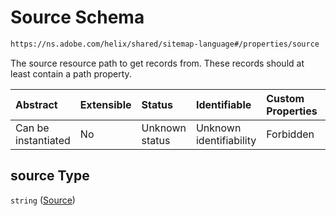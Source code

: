 # Source Schema

```txt
https://ns.adobe.com/helix/shared/sitemap-language#/properties/source
```

The source resource path to get records from. These records should at least contain a path property.

| Abstract            | Extensible | Status         | Identifiable            | Custom Properties | Additional Properties | Access Restrictions | Defined In                                                                           |
| :------------------ | :--------- | :------------- | :---------------------- | :---------------- | :-------------------- | :------------------ | :----------------------------------------------------------------------------------- |
| Can be instantiated | No         | Unknown status | Unknown identifiability | Forbidden         | Allowed               | none                | [sitemap-language.schema.json*](sitemap-language.schema.json "open original schema") |

## source Type

`string` ([Source](sitemap-language-properties-source.md))
